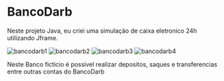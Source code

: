 # BancoDarb
Neste projeto Java, eu criei uma simulação de caixa eletronico 24h utilizando Jframe. 

![bancodarb1](https://user-images.githubusercontent.com/112965050/192527091-ce1dea30-0918-42c6-a27d-0778922712c9.png)
![bancodarb2](https://user-images.githubusercontent.com/112965050/192527096-de52fc31-6e91-474a-aab7-82b9a98dbbb3.png)
![bancodarb3](https://user-images.githubusercontent.com/112965050/192527098-b57e3cbe-4e07-4091-87e4-03c31860fc32.png)
![bancodarb4](https://user-images.githubusercontent.com/112965050/192527100-ff592431-4258-40ce-90b5-0f77aa6be8a1.png)

Neste Banco ficticio é possivel realizar depositos, saques e transferencias entre outras contas do BancoDarb
